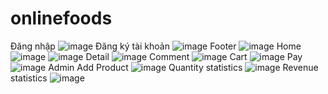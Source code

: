 # onlinefoods
Đăng nhập
![image](https://user-images.githubusercontent.com/100250934/218962506-a05c3e06-6fb6-420d-9765-4520fdff5f6d.png)
Đăng ký tài khoản 
![image](https://user-images.githubusercontent.com/100250934/218962733-41c0e82e-15e0-4e23-b05b-2fd2d9a376c8.png)
Footer
![image](https://user-images.githubusercontent.com/100250934/218962791-edda9686-66d4-438d-b566-f15c175cd10d.png)
Home
![image](https://user-images.githubusercontent.com/100250934/218962833-45a1305c-625f-4e6c-b469-7743d55e606d.png)
![image](https://user-images.githubusercontent.com/100250934/218962861-4fa59532-59f1-42a3-aeb9-3f7a4164ac87.png)
Detail
![image](https://user-images.githubusercontent.com/100250934/218962903-c032f801-57be-4325-9a99-6ed3b9d5b93c.png)
Comment 
![image](https://user-images.githubusercontent.com/100250934/218962939-bfd9c2ed-7bf5-4511-82e0-27cb874d4d0f.png)
Cart
![image](https://user-images.githubusercontent.com/100250934/218963017-41287f02-d317-4c32-abdd-ba6a74e42a32.png)
Pay
![image](https://user-images.githubusercontent.com/100250934/218963069-6e45b085-3bf9-44e7-bd72-06caea0672e1.png)
 Admin Add Product
 ![image](https://user-images.githubusercontent.com/100250934/218963160-77269ca7-d632-45dc-82db-f388bbd82069.png)
Quantity statistics
![image](https://user-images.githubusercontent.com/100250934/218963314-b2f53f8c-1441-4d03-a431-cf67448448b7.png)
Revenue statistics
![image](https://user-images.githubusercontent.com/100250934/218963472-38675ee7-0517-4b6e-a63c-cd8324182e5a.png)
